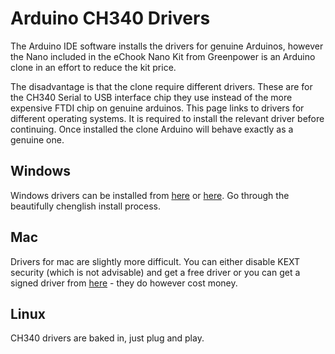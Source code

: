 # Arduino CH340 Drivers

The Arduino IDE software installs the drivers for genuine Arduinos, however the Nano included in the eChook Nano Kit from Greenpower is an Arduino clone in an effort to reduce the kit price.

The disadvantage is that the clone require different drivers. These are for the CH340 Serial to USB interface chip they use instead of the more expensive FTDI chip on genuine arduinos. This page links to drivers for different operating systems. It is required to install the relevant driver before continuing. Once installed the clone Arduino will behave exactly as a genuine one.

## Windows

Windows drivers can be installed from [here](http://www.wch.cn/download/CH341SER\_EXE.html) or [here](https://drive.google.com/open?id=0B8NB2ERSryMSdlQxNFpPM1BGenc). Go through the beautifully chenglish install process.

## Mac

Drivers for mac are slightly more difficult. You can either disable KEXT security (which is not advisable) and get a free driver or you can get a signed driver from [here](https://www.mac-usb-serial.com/) - they do however cost money.

## Linux

CH340 drivers are baked in, just plug and play.
